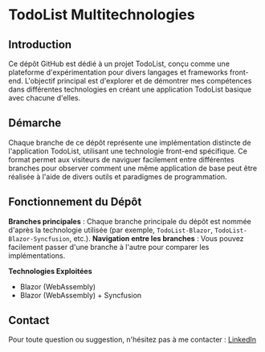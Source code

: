 
# TodoList Multitechnologies
## Introduction
Ce dépôt GitHub est dédié à un projet TodoList, conçu comme une plateforme d'expérimentation pour divers langages et frameworks front-end. L'objectif principal est d'explorer et de démontrer mes compétences dans différentes technologies en créant une application TodoList basique avec chacune d'elles.

## Démarche
Chaque branche de ce dépôt représente une implémentation distincte de l'application TodoList, utilisant une technologie front-end spécifique. Ce format permet aux visiteurs de naviguer facilement entre différentes branches pour observer comment une même application de base peut être réalisée à l'aide de divers outils et paradigmes de programmation.

## Fonctionnement du Dépôt
**Branches principales** : Chaque branche principale du dépôt est nommée d'après la technologie utilisée (par exemple, `TodoList-Blazor`, `TodoList-Blazor-Syncfusion`, etc.).
**Navigation entre les branches** : Vous pouvez facilement passer d'une branche à l'autre pour comparer les implémentations.

**Technologies Exploitées**
- Blazor (WebAssembly)
- Blazor (WebAssembly) + Syncfusion

## Contact
Pour toute question ou suggestion, n'hésitez pas à me contacter : [LinkedIn](https://www.linkedin.com/in/pierre-abeille/)
